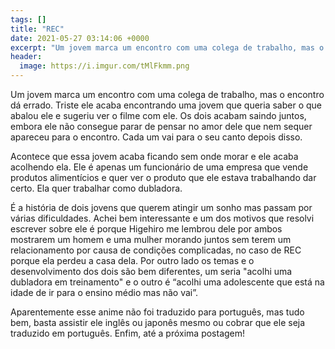 ```yaml
---
tags: []
title: "REC"
date: 2021-05-27 03:14:06 +0000
excerpt: "Um jovem marca um encontro com uma colega de trabalho, mas o encontro dá errado. Triste ele acaba..."
header:
  image: https://i.imgur.com/tMlFkmm.png
---
```


Um jovem marca um encontro com uma colega de trabalho, mas o encontro dá errado. Triste ele acaba encontrando uma jovem que queria saber o que abalou ele e sugeriu ver o filme com ele. Os dois acabam saindo juntos, embora ele não consegue parar de pensar no amor dele que nem sequer apareceu para o encontro. Cada um vai para o seu canto depois disso.

Acontece que essa jovem acaba ficando sem onde morar e ele acaba acolhendo ela. Ele é apenas um funcionário de uma empresa que vende produtos alimentícios e quer ver o produto que ele estava trabalhando dar certo. Ela quer trabalhar como dubladora.

É a história de dois jovens que querem atingir um sonho mas passam por várias dificuldades. Achei bem interessante e um dos motivos que resolvi escrever sobre ele é porque Higehiro me lembrou dele por ambos mostrarem um homem e uma mulher morando juntos sem terem um relacionamento por causa de condições complicadas, no caso de REC porque ela perdeu a casa dela. Por outro lado os temas e o desenvolvimento dos dois são bem diferentes, um seria "acolhi uma dubladora em treinamento" e o outro é “acolhi uma adolescente que está na idade de ir para o ensino médio mas não vai”.

Aparentemente esse anime não foi traduzido para português, mas tudo bem, basta assistir ele inglês ou japonês mesmo ou cobrar que ele seja traduzido em português. Enfim, até a próxima postagem!